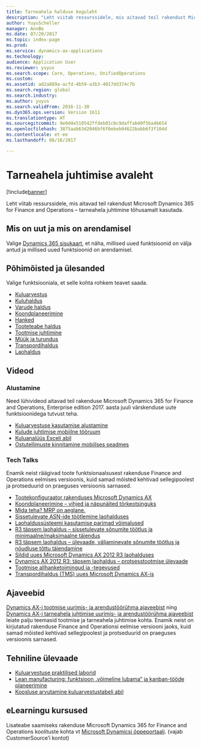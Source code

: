 ```yaml
---
title: Tarneahela halduse koguleht
description: "Leht viitab ressurssidele, mis aitavad teil rakendust Microsoft Dynamics 365 for Finance and Operations – tarneahela juhtimine tõhusamalt kasutada."
author: YuyuScheller
manager: AnnBe
ms.date: 07/20/2017
ms.topic: index-page
ms.prod: 
ms.service: dynamics-ax-applications
ms.technology: 
audience: Application User
ms.reviewer: yuyus
ms.search.scope: Core, Operations, UnifiedOperations
ms.custom: 
ms.assetid: ad2a889a-acfd-4b59-a3b3-4017dd374c7b
ms.search.region: global
ms.search.industry: 
ms.author: yuyus
ms.search.validFrom: 2016-11-30
ms.dyn365.ops.version: Version 1611
ms.translationtype: HT
ms.sourcegitcommit: 9e0d4e510542ffdeb01c8c9daffab40f5ba4b654
ms.openlocfilehash: 3875aab63d2046bf6f0ebeb04622babb6f3f104d
ms.contentlocale: et-ee
ms.lasthandoff: 08/16/2017

---
```


# <a name="supply-chain-management-home-page"></a>Tarneahela juhtimise avaleht

[!include[banner](includes/banner.md)]

Leht viitab ressurssidele, mis aitavad teil rakendust Microsoft Dynamics 365 for Finance and Operations – tarneahela juhtimine tõhusamalt kasutada. 

## <a name="whats-new-and-in-development"></a>Mis on uut ja mis on arendamisel
Valige <a href="https://roadmap.dynamics.com/">Dynamics 365 sisukaart</a>, et näha, millised uued funktsioonid on välja antud ja millised uued funktsioonid on arendamisel. 

## <a name="core-concepts-and-tasks"></a>Põhimõisted ja ülesanded

Valige funktsiooniala, et selle kohta rohkem teavet saada.

- [Kuluarvestus](/dynamics365/unified-operations/financials/cost-accounting/cost-accounting-home-page?toc=/dynamics365/unified-operations/financials/toc.json)
- [Kuluhaldus](cost-management\costing-sheets.md)  
- [Varude haldus](inventory\consignment.md)
- [Koondplaneerimine](master-planning\introduction-demand-forecasting.md)
- [Hanked](procurement\procurement-sourcing-overview.md)
- [Tooteteabe haldus](pim\product-information.md)
- [Tootmise juhtimine](production-control\production-process-overview.md)
- [Müük ja turundus](sales-marketing\overview-sales-marketing.md)
- [Transpordihaldus](transportation\transportation-management-overview.md)
- [Laohaldus](warehousing\warehouse-configuration.md)

## <a name="videos"></a>Videod

### <a name="get-started"></a>Alustamine  

Need lühivideod aitavad teil rakenduse Microsoft Dynamics 365 for Finance and Operations, Enterprise edition 2017. aasta juuli värskenduse uute funktsioonidega tutvust teha.

-  [Kuluarvestuse kasutamise alustamine](https://youtu.be/1pUDtJQZ8FU)
-  [Kulude juhtimise mobiilne tööruum](https://youtu.be/imsuTg8rUVk)
-  [Kuluanalüüs Exceli abil](https://youtu.be/-HKHYdClvx8)
-  [Ostutellimuste kinnitamine mobiilses seadmes](https://youtu.be/gZ-gOlJe7H8)

### <a name="tech-talks"></a>Tech Talks
Enamik neist räägivad toote funktsionaalsusest rakenduse Finance and Operations eelmises versioonis, kuid samad mõisted kehtivad sellegipoolest ja protseduurid on praeguses versioonis sarnased. 

-  <a href="https://youtu.be/zotrj3SbCl4">Tootekonfiguraator rakenduses Microsoft Dynamics AX</a>
-  <a href="https://youtu.be/7v8BPmEs9Dg">Koondplaneerimine – vihjed ja näpunäited tõrkeotsinguks</a>
-  <a href="https://youtu.be/RLXybx20B5o">Mida teha? MRP on aeglane.</a>
-  <a href="https://mix.office.com/watch/wpf78tr7rjuh/">Sissetulevate ASN-ide töötlemine laohalduses</a> 
-  <a href="https://www.youtube.com/watch?v=--_didmZKHo&t=10s">Laohaldussüsteemi kasutamise parimad võimalused</a>
-  <a href="https://www.youtube.com/watch?v=z5_V5Eqlf5M&t=48s">R3 täpsem laohaldus – sissetulevate sõnumite töötlus ja minimaalne/maksimaalne täiendus</a>
-  <a href="https://youtu.be/Og0gLlVp7jA">R3 täpsem laohaldus – ülevaade, väljaminevate sõnumite töötlus ja nõudluse tõttu täiendamine</a>
-  <a href="https://youtu.be/5w1MngVchBA">Sildid uues Microsoft Dynamics AX 2012 R3 laohalduses</a>
-  <a href="https://www.youtube.com/embed/QUxXUrN-7n4">Dynamics AX 2012 R3: täpsem laohaldus – protsesstootmise ülevaade</a>
-  <a href="https://youtu.be/y1jrd3A_k70">Tootmise allhanketoimingud ja -tegevused</a>
-  <a href="https://youtu.be/jgmTgJIgEFQ">Transpordihaldus (TMS) uues Microsoft Dynamics AX-is</a>

## <a name="blogs"></a>Ajaveebid
<a href="https://blogs.msdn.microsoft.com/axmfg/">Dynamics AX-i tootmise uurimis- ja arendustöörühma ajaveebist</a> ning <a href="https://blogs.msdn.microsoft.com/dynamicsaxscm/">Dynamics AX-i tarneahela juhtimise uurimis- ja arendustöörühma ajaveebist</a> leiate palju teemasid tootmise ja tarneahela juhtimise kohta. Enamik neist on kirjutatud rakenduse Finance and Operationsi eelmise versiooni jaoks, kuid samad mõisted kehtivad sellegipoolest ja protseduurid on praeguses versioonis sarnased. 

## <a name="white-papers"></a>Tehniline ülevaade
-  <a href="https://mbs.microsoft.com/customersource/northamerica/AX/learning/documentation/white-papers/msd365optgtstcostacc/">Kuluarvestuse praktilised laborid</a> 
-  <a href="https://mbs.microsoft.com/customersource/northamerica/AX/learning/documentation/white-papers/leanmanufkanban365opt/">Lean manufacturing: funktsioon „võimeline lubama“ ja kanban-tööde planeerimine</a> 
-  <a href="https://mbs.microsoft.com/customersource/northamerica/AX/learning/documentation/white-papers/365operationsbomcalsheet/">Koosluse arvutamine kuluarvestustabeli abil</a>

## <a name="elearning-courses"></a>eLearningu kursused
Lisateabe saamiseks rakenduse Microsoft Dynamics 365 for Finance and Operations koolituste kohta vt <a href="https://mbspartner.microsoft.com/AX/LearningPlans/"> Microsoft Dynamicsi õppeportaali</a>. (vajab CustomerSource’i kontot) 



